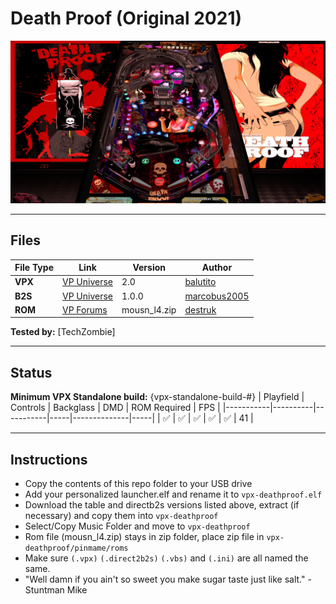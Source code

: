 # Death Proof (Original 2021)

![Table Preview](../../images/vpx-deathproof.png)

---

## Files
| File Type | Link | Version | Author | 
|-----------|--------|----------|--------------|
| **VPX** | [VP Universe](https://vpuniverse.com/files/file/8050-death-proof-by-balutito/) | 2.0 | [balutito](https://vpuniverse.com/profile/36070-balutito/) |
| **B2S** | [VP Universe](https://vpuniverse.com/files/file/15470-death-proof-balutito-2021-animated-b2s-with-full-dmd/) | 1.0.0 | [marcobus2005](https://vpuniverse.com/profile/53087-marcobus2005/) |
| **ROM** | [VP Forums](https://www.vpforums.org/index.php?app=downloads&showfile=933) | mousn_l4.zip | [destruk](https://www.vpforums.org/index.php?showuser=5) |

**Tested by:** [TechZombie]

---

## Status 
**Minimum VPX Standalone build:** {vpx-standalone-build-#}
| Playfield | Controls | Backglass | DMD | ROM Required | FPS | 
|-----------|----------|-----------|-----|--------------|-----|
| :white_check_mark: | :white_check_mark: | :white_check_mark: | :white_check_mark: | :white_check_mark: | 41 |

---

## Instructions

- Copy the contents of this repo folder to your USB drive
- Add your personalized launcher.elf and rename it to `vpx-deathproof.elf`
- Download the table and directb2s versions listed above, extract (if necessary) and copy them into `vpx-deathproof`
- Select/Copy Music Folder and move to `vpx-deathproof`
- Rom file (mousn_l4.zip) stays in zip folder, place zip file in `vpx-deathproof/pinmame/roms`
- Make sure `(.vpx)` `(.direct2b2s)` `(.vbs)` and `(.ini)` are all named the same.
- "Well damn if you ain't so sweet you make sugar taste just like salt." - Stuntman Mike

